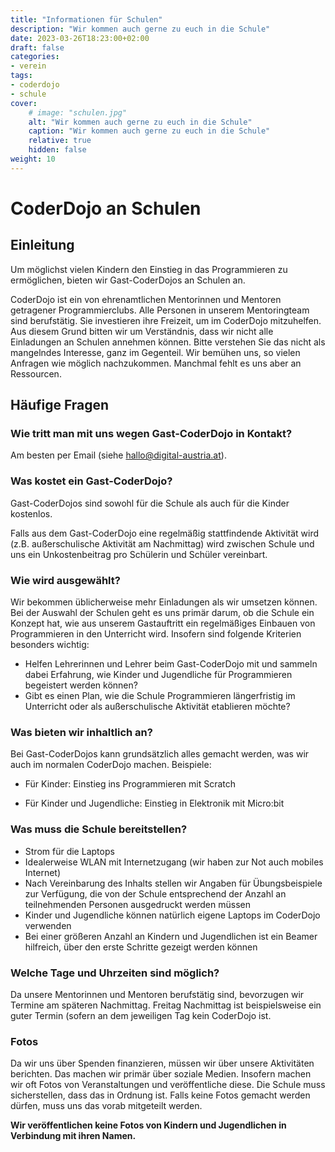 ```yaml
---
title: "Informationen für Schulen"
description: "Wir kommen auch gerne zu euch in die Schule"
date: 2023-03-26T18:23:00+02:00
draft: false
categories:
- verein
tags:
- coderdojo
- schule
cover:
    # image: "schulen.jpg"
    alt: "Wir kommen auch gerne zu euch in die Schule"
    caption: "Wir kommen auch gerne zu euch in die Schule"
    relative: true
    hidden: false
weight: 10
---
```

# CoderDojo an Schulen

## Einleitung

Um möglichst vielen Kindern den Einstieg in das Programmieren zu ermöglichen, bieten wir Gast-CoderDojos an Schulen an.
<!-- Wir bringen die gesamte Infrastruktur inkl. mobilem Internetzugang und Leihlaptops mit. -->

CoderDojo ist ein von ehrenamtlichen Mentorinnen und Mentoren getragener Programmierclubs. Alle Personen in unserem Mentoringteam sind berufstätig. Sie investieren ihre Freizeit, um im CoderDojo mitzuhelfen. Aus diesem Grund bitten wir um Verständnis, dass wir nicht alle Einladungen an Schulen annehmen können. Bitte verstehen Sie das nicht als mangelndes Interesse, ganz im Gegenteil. Wir bemühen uns, so vielen Anfragen wie möglich nachzukommen. Manchmal fehlt es uns aber an Ressourcen.

## Häufige Fragen

### Wie tritt man mit uns wegen Gast-CoderDojo in Kontakt?

Am besten per Email (siehe [hallo@digital-austria.at](mailto:hallo@digital-austria.at)).

### Was kostet ein Gast-CoderDojo?

Gast-CoderDojos sind sowohl für die Schule als auch für die Kinder kostenlos.

Falls aus dem Gast-CoderDojo eine regelmäßig stattfindende Aktivität wird (z.B. außerschulische Aktivität am Nachmittag) wird zwischen Schule und uns ein Unkostenbeitrag pro Schülerin und Schüler vereinbart.

### Wie wird ausgewählt?

Wir bekommen üblicherweise mehr Einladungen als wir umsetzen können. Bei der Auswahl der Schulen geht es uns primär darum, ob die Schule ein Konzept hat, wie aus unserem Gastauftritt ein regelmäßiges Einbauen von Programmieren in den Unterricht wird. Insofern sind folgende Kriterien besonders wichtig:

* Helfen Lehrerinnen und Lehrer beim Gast-CoderDojo mit und sammeln dabei Erfahrung, wie Kinder und Jugendliche für Programmieren begeistert werden können?
* Gibt es einen Plan, wie die Schule Programmieren längerfristig im Unterricht oder als außerschulische Aktivität etablieren möchte?

### Was bieten wir inhaltlich an?

Bei Gast-CoderDojos kann grundsätzlich alles gemacht werden, was wir auch im normalen CoderDojo machen. Beispiele:

* Für Kinder: Einstieg ins Programmieren mit Scratch
<!-- * Für Jugendliche: (Web-)Programmieren mit C# oder HTML, JavaScript und CSS -->
* Für Kinder und Jugendliche: Einstieg in Elektronik mit Micro:bit

### Was muss die Schule bereitstellen?

* Strom für die Laptops
* Idealerweise WLAN mit Internetzugang (wir haben zur Not auch mobiles Internet)
* Nach Vereinbarung des Inhalts stellen wir Angaben für Übungsbeispiele zur Verfügung, die von der Schule entsprechend der Anzahl an teilnehmenden Personen ausgedruckt werden müssen
* Kinder und Jugendliche können natürlich eigene Laptops im CoderDojo verwenden
* Bei einer größeren Anzahl an Kindern und Jugendlichen ist ein Beamer hilfreich, über den erste Schritte gezeigt werden können

### Welche Tage und Uhrzeiten sind möglich?

Da unsere Mentorinnen und Mentoren berufstätig sind, bevorzugen wir Termine am späteren Nachmittag. Freitag Nachmittag ist beispielsweise ein guter Termin (sofern an dem jeweiligen Tag kein CoderDojo ist.

<!-- ### Wie viele Leihlaptops können wir mitbringen?

Wir können maximal 25 Leihlaptops für Gast-CoderDojos anbieten. -->

### Fotos

Da wir uns über Spenden finanzieren, müssen wir über unsere Aktivitäten berichten. Das machen wir primär über soziale Medien. Insofern machen wir oft Fotos von Veranstaltungen und veröffentliche diese. Die Schule muss sicherstellen, dass das in Ordnung ist. Falls keine Fotos gemacht werden dürfen, muss uns das vorab mitgeteilt werden.

**Wir veröffentlichen keine  Fotos von Kindern und Jugendlichen in Verbindung mit ihren Namen.**
